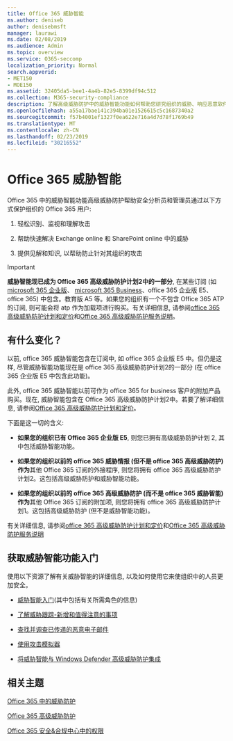 ```yaml
---
title: Office 365 威胁智能
ms.author: deniseb
author: denisebmsft
manager: laurawi
ms.date: 02/08/2019
ms.audience: Admin
ms.topic: overview
ms.service: O365-seccomp
localization_priority: Normal
search.appverid:
- MET150
- MOE150
ms.assetid: 32405da5-bee1-4a4b-82e5-8399df94c512
ms.collection: M365-security-compliance
description: 了解高级威胁防护中的威胁智能功能如何帮助您研究组织的威胁、响应恶意软件、网络钓鱼以及 Office 365 代表您检测到的其他攻击, 并搜索威胁指示器。
ms.openlocfilehash: a55a17bae141c394ba01e1526615c5c1687340a2
ms.sourcegitcommit: f57b4001ef1327f0ea622e716a4d7d78f1769b49
ms.translationtype: MT
ms.contentlocale: zh-CN
ms.lasthandoff: 02/23/2019
ms.locfileid: "30216552"
---
```

# <a name="office-365-threat-intelligence"></a>Office 365 威胁智能

Office 365 中的威胁智能功能高级威胁防护帮助安全分析员和管理员通过以下方式保护组织的 Office 365 用户:
  
1. 轻松识别、监视和理解攻击
    
2. 帮助快速解决 Exchange online 和 SharePoint online 中的威胁
    
3. 提供见解和知识, 以帮助防止针对其组织的攻击
    
> [!IMPORTANT]
> **威胁智能现已成为 Office 365 高级威胁防护计划2中的一部分**, 在某些订阅 (如[microsoft 365 企业版](https://www.microsoft.com/microsoft-365/enterprise/home)、 [microsoft 365 Business](https://www.microsoft.com/microsoft-365/business)、office 365 企业版 E5、office 365) 中包含。教育版 A5 等。如果您的组织有一个不包含 Office 365 ATP 的订阅, 则可能会将 atp 作为加载项进行购买。有关详细信息, 请参阅[office 365 高级威胁防护计划和定价](https://products.office.com/exchange/advance-threat-protection)和[Office 365 高级威胁防护服务说明](https://docs.microsoft.com/en-us/office365/servicedescriptions/office-365-advanced-threat-protection-service-description#whats-new-in-office-365-advanced-threat-protection-atp)。 
  
## <a name="whats-changing"></a>有什么变化？

以前, office 365 威胁智能包含在订阅中, 如 office 365 企业版 E5 中。但仍是这样, 尽管威胁智能功能现在是 office 365 高级威胁防护计划2的一部分 (在 office 365 企业版 E5 中包含此功能)。 

此外, office 365 威胁智能以前可作为 office 365 for business 客户的附加产品购买。现在, 威胁智能包含在 Office 365 高级威胁防护计划2中。若要了解详细信息, 请参阅[Office 365 高级威胁防护计划和定价](https://products.office.com/exchange/advance-threat-protection)。

下面是这一切的含义:

- **如果您的组织已有 Office 365 企业版 E5**, 则您已拥有高级威胁防护计划 2, 其中包括威胁智能功能。

- **如果您的组织以前的 office 365 威胁情报 (但不是 office 365 高级威胁防护) 作为**其他 Office 365 订阅的外接程序, 则您将拥有 office 365 高级威胁防护计划2。这包括高级威胁防护和威胁智能功能。 

- **如果您的组织以前的 office 365 高级威胁防护 (而不是 office 365 威胁智能) 作为**其他 Office 365 订阅的附加项, 则您将拥有 office 365 高级威胁防护计划1。这包括高级威胁防护 (但不是威胁智能功能)。

有关详细信息, 请参阅[office 365 高级威胁防护计划和定价](https://products.office.com/exchange/advance-threat-protection)和[Office 365 高级威胁防护服务说明](https://docs.microsoft.com/en-us/office365/servicedescriptions/office-365-advanced-threat-protection-service-description#whats-new-in-office-365-advanced-threat-protection-atp)

## <a name="get-started-with-threat-intelligence-capabilities"></a>获取威胁智能功能入门

使用以下资源了解有关威胁智能的详细信息, 以及如何使用它来使组织中的人员更加安全。
  
- [威胁智能入门](get-started-with-ti.md)(其中包括有关所需角色的信息) 
    
- [了解威胁跟踪-新增和值得注意的事项](threat-trackers.md)
    
- [查找并调查已传递的恶意电子邮件](investigate-malicious-email-that-was-delivered.md)
    
- [使用攻击模拟器](attack-simulator.md)
    
- [将威胁智能与 Windows Defender 高级威胁防护集成](integrate-office-365-ti-with-wdatp.md)
    
## <a name="related-topics"></a>相关主题

[Office 365 中的威胁防护](protect-against-threats.md)
  
[Office 365 高级威胁防护](office-365-atp.md)
  
[Office 365 安全&amp;合规中心中的权限](permissions-in-the-security-and-compliance-center.md)
  

